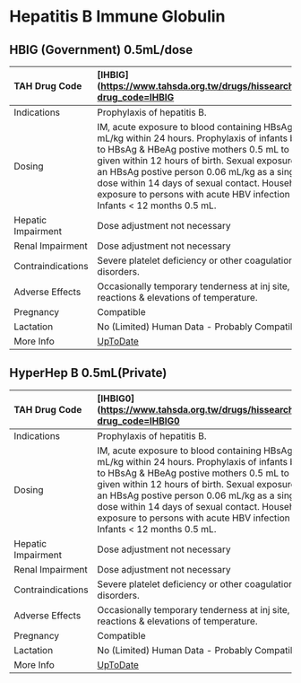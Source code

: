 # Hepatitis B Immune Globulin

## HBIG (Government) 0.5mL/dose

| TAH Drug Code      | [IHBIG](https://www.tahsda.org.tw/drugs/hissearch.php?drug_code=IHBIG                                                                                                                                                                                                                                                                                                          |
|:-------------------|:-------------------------------------------------------------------------------------------------------------------------------------------------------------------------------------------------------------------------------------------------------------------------------------------------------------------------------------------------------------------------------|
| Indications        | Prophylaxis of hepatitis B.                                                                                                                                                                                                                                                                                                                                                    |
| Dosing             | IM, acute exposure to blood containing HBsAg 0.06 mL/kg within 24 hours. Prophylaxis of infants born to HBsAg & HBeAg postive mothers 0.5 mL to be given within 12 hours of birth. Sexual exposure to an HBsAg postive person 0.06 mL/kg as a single dose within 14 days of sexual contact. Household exposure to persons with acute HBV infection Infants < 12 months 0.5 mL. |
| Hepatic Impairment | Dose adjustment not necessary                                                                                                                                                                                                                                                                                                                                                  |
| Renal Impairment   | Dose adjustment not necessary                                                                                                                                                                                                                                                                                                                                                  |
| Contraindications  | Severe platelet deficiency or other coagulation disorders.                                                                                                                                                                                                                                                                                                                     |
| Adverse Effects    | Occasionally temporary tenderness at inj site, skin reactions & elevations of temperature.                                                                                                                                                                                                                                                                                     |
| Pregnancy          | Compatible                                                                                                                                                                                                                                                                                                                                                                     |
| Lactation          | No (Limited) Human Data - Probably Compatible                                                                                                                                                                                                                                                                                                                                  |
| More Info          | [UpToDate](https://www.uptodate.com/contents/hepatitis-b-immune-globulin-drug-information)                                                                                                                                                                                                                                                                                     |

## HyperHep B 0.5mL(Private)

| TAH Drug Code      | [IHBIG0](https://www.tahsda.org.tw/drugs/hissearch.php?drug_code=IHBIG0                                                                                                                                                                                                                                                                                                        |
|:-------------------|:-------------------------------------------------------------------------------------------------------------------------------------------------------------------------------------------------------------------------------------------------------------------------------------------------------------------------------------------------------------------------------|
| Indications        | Prophylaxis of hepatitis B.                                                                                                                                                                                                                                                                                                                                                    |
| Dosing             | IM, acute exposure to blood containing HBsAg 0.06 mL/kg within 24 hours. Prophylaxis of infants born to HBsAg & HBeAg postive mothers 0.5 mL to be given within 12 hours of birth. Sexual exposure to an HBsAg postive person 0.06 mL/kg as a single dose within 14 days of sexual contact. Household exposure to persons with acute HBV infection Infants < 12 months 0.5 mL. |
| Hepatic Impairment | Dose adjustment not necessary                                                                                                                                                                                                                                                                                                                                                  |
| Renal Impairment   | Dose adjustment not necessary                                                                                                                                                                                                                                                                                                                                                  |
| Contraindications  | Severe platelet deficiency or other coagulation disorders.                                                                                                                                                                                                                                                                                                                     |
| Adverse Effects    | Occasionally temporary tenderness at inj site, skin reactions & elevations of temperature.                                                                                                                                                                                                                                                                                     |
| Pregnancy          | Compatible                                                                                                                                                                                                                                                                                                                                                                     |
| Lactation          | No (Limited) Human Data - Probably Compatible                                                                                                                                                                                                                                                                                                                                  |
| More Info          | [UpToDate](https://www.uptodate.com/contents/hepatitis-b-immune-globulin-drug-information)                                                                                                                                                                                                                                                                                     |

